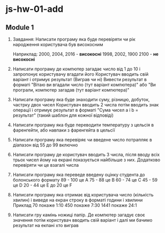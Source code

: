 # js-hw-01-add
<article id="m1">
        <h2 class="title">Module 1</h2>
        <ol>
          <li>
            <p>
              Завдання: Написати програму яка буде перевіряти чи рік народження
              користувача був високосним
            </p>
            <p>
              Наприклад: 2000, 2004, 2016 - <strong>високосні</strong> 1998,
              2002, 1900 2100 - <strong> не високосні</strong>
            </p>
          </li>
          <li>
            <p>
              Написати програму де компютер загадає число від 1 до 10 і
              запропонує користувачу вгадати його Користувач вводить свій
              варіант і отримує результат (Виграв чи ні) Вивести результат в
              форматі "Вітаю ви вгадали число (тут варіант компютера)" або "Ви
              програли, компютер загадав (тут варіант компютера)"
            </p>
          </li>
          <li>
            <p>
              Написати програму яка буде знаходити суму, різницю, добуток,
              частрку двох чисел Користувач вводить 2 числа потім вводить знак
              операції і отримує результат в форматі "Сума чисел a i b =
              результат" (такий шаблон для кожної відповіді)
            </p>
          </li>
          <li>
            <p>
              Написати програму яка буде переводити температуру з цельсія в
              фаренгейти, або навпаки з фаренгейта в цельсії
            </p>
          </li>
          <li>
            <p>
              Написати програму яка перевіряє чи введене число потрапляє в
              діапазон від 55 до 99 включно
            </p>
          </li>
          <li>
            <p>
              Написати програму де користувач вводить 3 числа, після вводу всіх
              трьох чисел йому на екрані показується найбільше з них. Додатково
              перевіряти чи це взагалі числа
            </p>
          </li>
          <li>
            <p>
              Написати програму яка переведе введену оцінку студента до
              болонського формату 89 - 100 це A 75 - 88 це В 60 - 74 це С 45 -
              59 це D 20 - 44 це Е до 20 це F
            </p>
          </li>
          <li>
            <p>
              Написати програму яка отримає від користувача число (кількість
              хвилин) і виведе на екран строку в форматі години і хвилини
              Приклад 70 покаже 1:10 450 покаже 7:30 1441 покаже 24:1
            </p>
          </li>
          <li>
            <p>
              Написати гру камінь ножиці папір. Де компютер загадує своє
              значення потім користувач вводить свій варіант і далі ми бачимо
              результат на екпані хто виграв
            </p>
          </li>
        </ol>
      </article>
